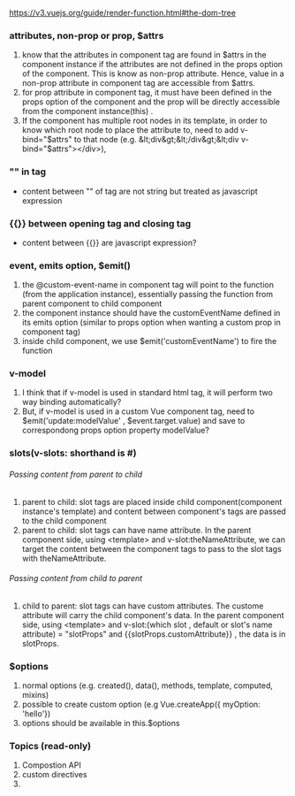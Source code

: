 
https://v3.vuejs.org/guide/render-function.html#the-dom-tree

### attributes, non-prop or prop, $attrs
1. know that the attributes in component tag are found in $attrs in the component instance if the attributes are not defined in the props option of the component. This is know as non-prop attribute. Hence, value in a non-prop attribute in component tag are accessible from $attrs.
2. for prop attribute in component tag, it must have been defined in the props option of the component and the prop will be directly accessible from the component instance(this) .
3. If the component has multiple root nodes in its template, in order to know which root node to place the attribute to, need to add v-bind="$attrs" to that node (e.g. &lt;div&gt;&lt;/div&gt;&lt;div v-bind="$attrs"&gt;&lt;/div&gt;), 

### "" in tag
*  content between "" of tag are not string but treated as javascript expression

### {{}} between opening tag and closing tag
* content between {{}} are javascript expression?

### event, emits option,  $emit()
1. the @custom-event-name in component tag will point to the function (from the application instance), essentially passing the function from parent component to child component
2. the component instance should have the customEventName defined in its emits option (similar to props option when wanting a custom prop in component tag)
3. inside child component, we use $emit('customEventName') to fire the function

### v-model
1. I think that if v-model is used in standard html tag, it will perform two way binding automatically?
2. But, if v-model is used in a custom Vue component tag, need to $emit('update:modelValue' , $event.target.value) and save to correspondong props option property modelValue?

### slots(v-slots: shorthand is #)
###### Passing content from parent to child 
1. parent to child: slot tags are placed inside child component(component instance's template) and content between component's tags are passed to the child component 
2. parent to child: slot tags can have name attribute. In the parent component side, using &lt;template&gt; and v-slot:theNameAttribute, we can target the content between the component tags to pass to the slot tags with theNameAttribute.
###### Passing content from child to parent
1. child to parent: slot tags can have custom attributes. The custome attribute will carry the child component's data. In the parent component side, using  &lt;template&gt; and v-slot:(which slot , default or slot's name attribute) = "slotProps" and {{slotProps.customAttribute}} , the data is in slotProps.

### $options
1. normal options (e.g. created(), data(), methods, template, computed, mixins)
2. possible to create custom option (e.g Vue.createApp({ myOption: 'hello'})
3. options should be available in this.$options

### Topics (read-only)
1. Compostion API
2. custom directives
3. <teleport></teleport>